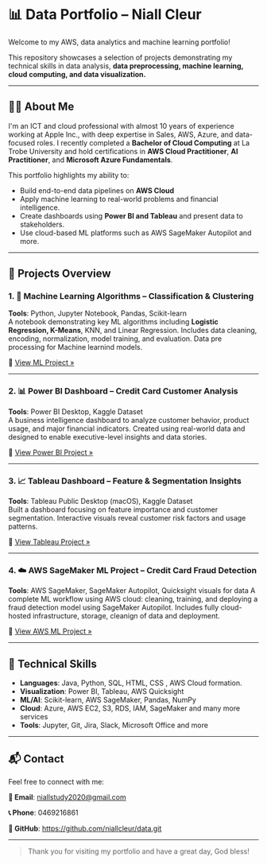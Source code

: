 # 📊 Data Portfolio – Niall Cleur

Welcome to my AWS, data analytics and machine learning portfolio!  

This repository showcases a selection of projects demonstrating my technical skills in data analysis, **data preprocessing, machine learning, cloud computing, and data visualization.**

---

## 👨‍💻 About Me

I'm an ICT and cloud professional with almost 10 years of experience working at Apple Inc., with deep expertise in Sales, AWS, Azure, and data-focused roles. I recently completed a **Bachelor of Cloud Computing** at La Trobe University and hold certifications in **AWS Cloud Practitioner**, **AI Practitioner**, and **Microsoft Azure Fundamentals**.

This portfolio highlights my ability to:
- Build end-to-end data pipelines on **AWS Cloud**
- Apply machine learning to real-world problems and financial intelligence.
- Create dashboards using **Power BI and Tableau** and present data to stakeholders.
- Use cloud-based ML platforms such as AWS SageMaker Autopilot and more.

---

## 📁 Projects Overview

### 1. 🧠 Machine Learning Algorithms – Classification & Clustering
**Tools**: Python, Jupyter Notebook, Pandas, Scikit-learn  
A notebook demonstrating key ML algorithms including **Logistic Regression, K-Means**, KNN, and Linear Regression. Includes data cleaning, encoding, normalization, model training, and evaluation. Data pre processing for Machine learnind models.

🔗 [View ML Project »](https://github.com/niallcleur/data/tree/f08605364db696bd5b6b87c514aa4190a8b8c2b4/ML_Models)


---

### 2. 📊 Power BI Dashboard – Credit Card Customer Analysis
**Tools**: Power BI Desktop, Kaggle Dataset  
A business intelligence dashboard to analyze customer behavior, product usage, and major financial indicators. Created using real-world data and designed to enable executive-level insights and data stories.  

🔗 [View Power BI Project »](https://github.com/niallcleur/data/tree/f08605364db696bd5b6b87c514aa4190a8b8c2b4/PowerBI_CreditCard_Dashboard)


---

### 3. 📈 Tableau Dashboard – Feature & Segmentation Insights
**Tools**: Tableau Public Desktop (macOS), Kaggle Dataset  
Built a dashboard focusing on feature importance and customer segmentation. Interactive visuals reveal customer risk factors and usage patterns. 

🔗 [View Tableau Project »](https://github.com/niallcleur/data/tree/f08605364db696bd5b6b87c514aa4190a8b8c2b4/Tableau_CreditCard_Dashboard)

---

### 4. ☁️ AWS SageMaker ML Project – Credit Card Fraud Detection
**Tools**: AWS SageMaker, SageMaker Autopilot, Quicksight visuals for data
A complete ML workflow using AWS cloud: cleaning, training, and deploying a fraud detection model using SageMaker Autopilot. Includes fully cloud-hosted infrastructure, storage, cleanign of data and deployment.  

🔗 [View AWS ML Project »](https://github.com/niallcleur/data/tree/c1f3ce95a4d5b5257214a68a30128c4208fae245/AWS_Fraud_Detection)

---

## 📌 Technical Skills

- **Languages**: Java, Python, SQL, HTML, CSS , AWS Cloud formation. 
- **Visualization**: Power BI, Tableau, AWS Quicksight
- **ML/AI**: Scikit-learn, AWS SageMaker, Pandas, NumPy  
- **Cloud**: Azure, AWS EC2, S3, RDS, IAM, SageMaker and many more services
- **Tools**: Jupyter, Git, Jira, Slack, Microsoft Office and more

---

## 📬 Contact

Feel free to connect with me:

**📧 Email**: niallstudy2020@gmail.com  

**📞 Phone**: 0469216861  

**🔗 GitHub**: https://github.com/niallcleur/data.git

---

> Thank you for visiting my portfolio and have a great day, God bless!

